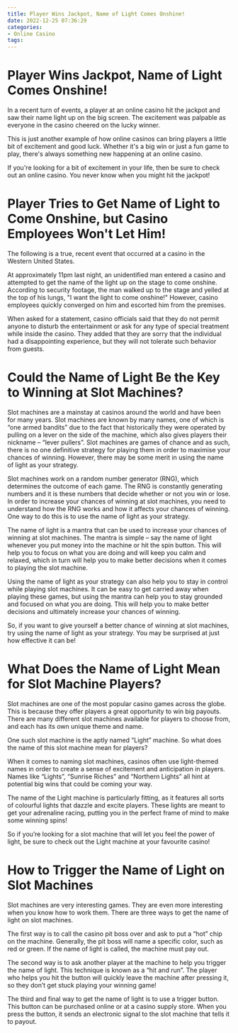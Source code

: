 ```yaml
---
title: Player Wins Jackpot, Name of Light Comes Onshine!
date: 2022-12-25 07:36:29
categories:
- Online Casino
tags:
---
```



#  Player Wins Jackpot, Name of Light Comes Onshine!

In a recent turn of events, a player at an online casino hit the jackpot and saw their name light up on the big screen. The excitement was palpable as everyone in the casino cheered on the lucky winner.

This is just another example of how online casinos can bring players a little bit of excitement and good luck. Whether it's a big win or just a fun game to play, there's always something new happening at an online casino.

If you're looking for a bit of excitement in your life, then be sure to check out an online casino. You never know when you might hit the jackpot!

#  Player Tries to Get Name of Light to Come Onshine, but Casino Employees Won't Let Him!

The following is a true, recent event that occurred at a casino in the Western United States.

At approximately 11pm last night, an unidentified man entered a casino and attempted to get the name of the light up on the stage to come onshine. According to security footage, the man walked up to the stage and yelled at the top of his lungs, "I want the light to come onshine!" However, casino employees quickly converged on him and escorted him from the premises.

When asked for a statement, casino officials said that they do not permit anyone to disturb the entertainment or ask for any type of special treatment while inside the casino. They added that they are sorry that the individual had a disappointing experience, but they will not tolerate such behavior from guests.

#  Could the Name of Light Be the Key to Winning at Slot Machines?

Slot machines are a mainstay at casinos around the world and have been for many years. Slot machines are known by many names, one of which is “one armed bandits” due to the fact that historically they were operated by pulling on a lever on the side of the machine, which also gives players their nickname – “lever pullers”. Slot machines are games of chance and as such, there is no one definitive strategy for playing them in order to maximise your chances of winning. However, there may be some merit in using the name of light as your strategy.

Slot machines work on a random number generator (RNG), which determines the outcome of each game. The RNG is constantly generating numbers and it is these numbers that decide whether or not you win or lose. In order to increase your chances of winning at slot machines, you need to understand how the RNG works and how it affects your chances of winning. One way to do this is to use the name of light as your strategy.

The name of light is a mantra that can be used to increase your chances of winning at slot machines. The mantra is simple – say the name of light whenever you put money into the machine or hit the spin button. This will help you to focus on what you are doing and will keep you calm and relaxed, which in turn will help you to make better decisions when it comes to playing the slot machine.

Using the name of light as your strategy can also help you to stay in control while playing slot machines. It can be easy to get carried away when playing these games, but using the mantra can help you to stay grounded and focused on what you are doing. This will help you to make better decisions and ultimately increase your chances of winning.

So, if you want to give yourself a better chance of winning at slot machines, try using the name of light as your strategy. You may be surprised at just how effective it can be!

#  What Does the Name of Light Mean for Slot Machine Players?

Slot machines are one of the most popular casino games across the globe. This is because they offer players a great opportunity to win big payouts. There are many different slot machines available for players to choose from, and each has its own unique theme and name.

One such slot machine is the aptly named “Light” machine. So what does the name of this slot machine mean for players?

When it comes to naming slot machines, casinos often use light-themed names in order to create a sense of excitement and anticipation in players. Names like “Lights”, “Sunrise Riches” and “Northern Lights” all hint at potential big wins that could be coming your way.

The name of the Light machine is particularly fitting, as it features all sorts of colourful lights that dazzle and excite players. These lights are meant to get your adrenaline racing, putting you in the perfect frame of mind to make some winning spins!

So if you’re looking for a slot machine that will let you feel the power of light, be sure to check out the Light machine at your favourite casino!

#  How to Trigger the Name of Light on Slot Machines

Slot machines are very interesting games. They are even more interesting when you know how to work them. There are three ways to get the name of light on slot machines.

The first way is to call the casino pit boss over and ask to put a “hot” chip on the machine. Generally, the pit boss will name a specific color, such as red or green. If the name of light is called, the machine must pay out.

The second way is to ask another player at the machine to help you trigger the name of light. This technique is known as a “hit and run”. The player who helps you hit the button will quickly leave the machine after pressing it, so they don’t get stuck playing your winning game!

The third and final way to get the name of light is to use a trigger button. This button can be purchased online or at a casino supply store. When you press the button, it sends an electronic signal to the slot machine that tells it to payout.